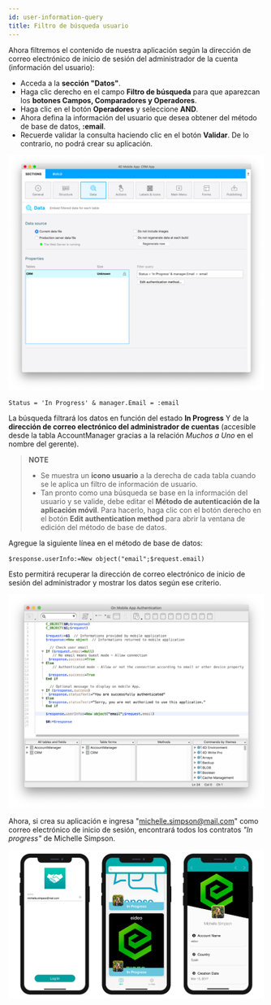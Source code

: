 ```yaml
---
id: user-information-query
title: Filtro de búsqueda usuario
---
```


Ahora filtremos el contenido de nuestra aplicación según la dirección de correo electrónico de inicio de sesión del administrador de la cuenta (información del usuario):

* Acceda a la **sección "Datos"**.
* Haga clic derecho en el campo **Filtro de búsqueda** para que aparezcan los **botones Campos, Comparadores y Operadores**.
* Haga clic en el botón **Operadores** y seleccione **AND**.
* Ahora defina la información del usuario que desea obtener del método de base de datos, **:email**.
* Recuerde validar la consulta haciendo clic en el botón **Validar**. De lo contrario, no podrá crear su aplicación.

![Filtro de búsqueda usuario](img/user-information-query.png)

```4d
Status = 'In Progress' & manager.Email = :email 
```

La búsqueda filtrará los datos en función del estado **In Progress** Y de la **dirección de correo electrónico del administrador de cuentas** (accesible desde la tabla AccountManager gracias a la relación *Muchos a Uno* en el nombre del gerente).

> **NOTE**
> 
> * Se muestra un **icono usuario** a la derecha de cada tabla cuando se le aplica un filtro de información de usuario.
> * Tan pronto como una búsqueda se base en la información del usuario y se valide, debe editar el **Método de autenticación de la aplicación móvil**. Para hacerlo, haga clic con el botón derecho en el botón **Edit authentication method** para abrir la ventana de edición del método de base de datos.

Agregue la siguiente línea en el método de base de datos:

```4d
$response.userInfo:=New object("email";$request.email)
```

Esto permitirá recuperar la dirección de correo electrónico de inicio de sesión del administrador y mostrar los datos según ese criterio.

![Filtro de búsqueda usuario](img/database-method-user-information-query.png)

Ahora, si crea su aplicación e ingresa "michelle.simpson@mail.com" como correo electrónico de inicio de sesión, encontrará todos los contratos *"In progress"* de Michelle Simpson.

![Resultado final](img/restricted-queries-final-result.png)




